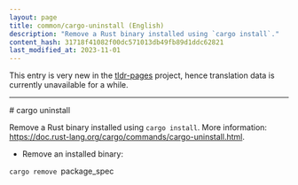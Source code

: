 ```yaml
---
layout: page
title: common/cargo-uninstall (English)
description: "Remove a Rust binary installed using `cargo install`."
content_hash: 31718f41082f00dc571013db49fb89d1ddc62821
last_modified_at: 2023-11-01
---
```


This entry is very new in the [tldr-pages](https://github.com/tldr-pages/tldr) project, hence translation data is currently unavailable for a while.

<hr># cargo uninstall

Remove a Rust binary installed using `cargo install`.
More information: <https://doc.rust-lang.org/cargo/commands/cargo-uninstall.html>.

- Remove an installed binary:

`cargo remove `<span class="tldr-var badge badge-pill bg-dark-lm bg-white-dm text-white-lm text-dark-dm font-weight-bold">package_spec</span>
